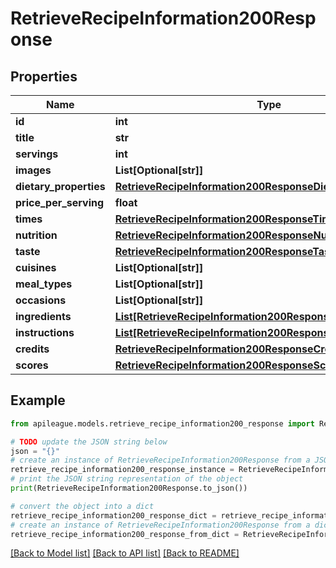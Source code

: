 # RetrieveRecipeInformation200Response


## Properties

Name | Type | Description | Notes
------------ | ------------- | ------------- | -------------
**id** | **int** |  | [optional] 
**title** | **str** |  | [optional] 
**servings** | **int** |  | [optional] 
**images** | **List[Optional[str]]** |  | [optional] 
**dietary_properties** | [**RetrieveRecipeInformation200ResponseDietaryProperties**](RetrieveRecipeInformation200ResponseDietaryProperties.md) |  | [optional] 
**price_per_serving** | **float** |  | [optional] 
**times** | [**RetrieveRecipeInformation200ResponseTimes**](RetrieveRecipeInformation200ResponseTimes.md) |  | [optional] 
**nutrition** | [**RetrieveRecipeInformation200ResponseNutrition**](RetrieveRecipeInformation200ResponseNutrition.md) |  | [optional] 
**taste** | [**RetrieveRecipeInformation200ResponseTaste**](RetrieveRecipeInformation200ResponseTaste.md) |  | [optional] 
**cuisines** | **List[Optional[str]]** |  | [optional] 
**meal_types** | **List[Optional[str]]** |  | [optional] 
**occasions** | **List[Optional[str]]** |  | [optional] 
**ingredients** | [**List[RetrieveRecipeInformation200ResponseIngredientsInner]**](RetrieveRecipeInformation200ResponseIngredientsInner.md) |  | [optional] 
**instructions** | [**List[RetrieveRecipeInformation200ResponseInstructionsInner]**](RetrieveRecipeInformation200ResponseInstructionsInner.md) |  | [optional] 
**credits** | [**RetrieveRecipeInformation200ResponseCredits**](RetrieveRecipeInformation200ResponseCredits.md) |  | [optional] 
**scores** | [**RetrieveRecipeInformation200ResponseScores**](RetrieveRecipeInformation200ResponseScores.md) |  | [optional] 

## Example

```python
from apileague.models.retrieve_recipe_information200_response import RetrieveRecipeInformation200Response

# TODO update the JSON string below
json = "{}"
# create an instance of RetrieveRecipeInformation200Response from a JSON string
retrieve_recipe_information200_response_instance = RetrieveRecipeInformation200Response.from_json(json)
# print the JSON string representation of the object
print(RetrieveRecipeInformation200Response.to_json())

# convert the object into a dict
retrieve_recipe_information200_response_dict = retrieve_recipe_information200_response_instance.to_dict()
# create an instance of RetrieveRecipeInformation200Response from a dict
retrieve_recipe_information200_response_from_dict = RetrieveRecipeInformation200Response.from_dict(retrieve_recipe_information200_response_dict)
```
[[Back to Model list]](../README.md#documentation-for-models) [[Back to API list]](../README.md#documentation-for-api-endpoints) [[Back to README]](../README.md)


